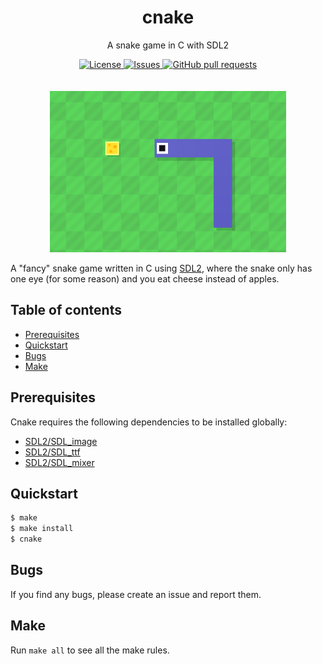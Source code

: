 <h1 align="center">cnake</h1>
<p align="center">A snake game in C with SDL2</p>

<p align="center">
	<a href="./LICENSE">
		<img alt="License" src="https://img.shields.io/badge/license-GPL-blue?color=26d374"/>
	</a>
	<a href="https://github.com/LordOfTrident/cnake/issues">
		<img alt="Issues" src="https://img.shields.io/github/issues/LordOfTrident/cnake?color=4f79e4"/>
	</a>
	<a href="https://github.com/LordOfTrident/cnake/pulls">
		<img alt="GitHub pull requests" src="https://img.shields.io/github/issues-pr/LordOfTrident/cnake?color=4f79e4"/>
	</a>
	<br><br><br>
	<img width="75%" src="res/thumbnail.png"/>
</p>

A "fancy" snake game written in C using [SDL2](https://www.libsdl.org/), where the snake only has
one eye (for some reason) and you eat cheese instead of apples.

## Table of contents
* [Prerequisites](#prerequisites)
* [Quickstart](#quickstart)
* [Bugs](#bugs)
* [Make](#make)

## Prerequisites
Cnake requires the following dependencies to be installed globally:
* [SDL2/SDL_image](https://github.com/libsdl-org/SDL_image)
* [SDL2/SDL_ttf](https://github.com/libsdl-org/SDL_ttf)
* [SDL2/SDL_mixer](https://github.com/libsdl-org/SDL_mixer)

## Quickstart
```sh
$ make
$ make install
$ cnake
```

## Bugs
If you find any bugs, please create an issue and report them.

## Make
Run `make all` to see all the make rules.
